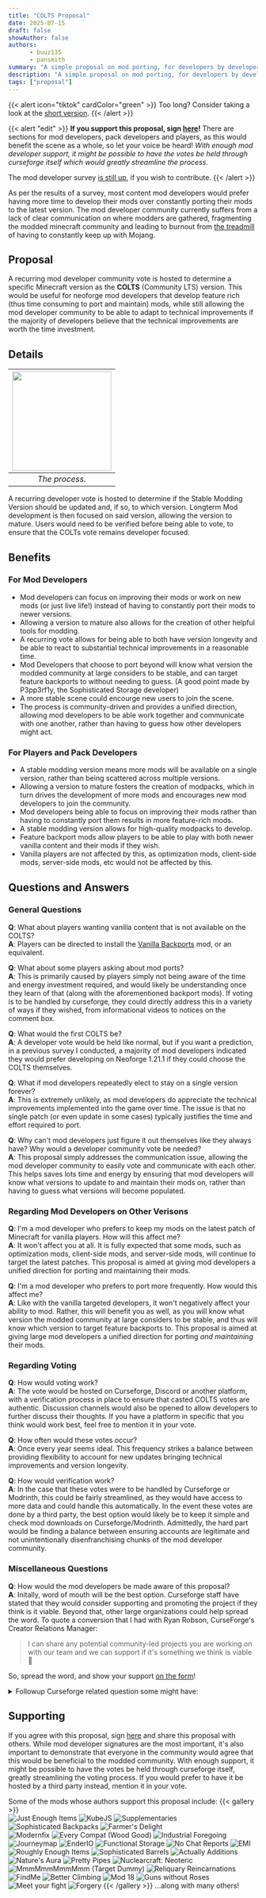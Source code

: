 ```yaml
---
title: "COLTS Proposal"
date: 2025-07-15
draft: false
showAuthor: false
authors:
      - buuz135
      - pansmith  
summary: "A simple proposal on mod porting, for developers by developers. Now signable!"
description: "A simple proposal on mod porting, for developers by developers. Now signable!"
tags: ["proposal"]
---
```


{{< alert icon="tiktok" cardColor="green" >}}
Too long? Consider taking a look at the [short version](https://youtube.com/shorts/zPUz4kC_BuA).
{{< /alert >}}
<br>

{{< alert "edit" >}}
**If you support this proposal, sign [here](https://forms.gle/fxZJ9EhCopfLh8nU6)!** There are sections for mod developers, pack developers and players, as this would benefit the scene as a whole, so let your voice be heard! *With enough mod developer support, it might be possible to have the votes be held through curseforge itself which would greatly streamline the process.*

The mod developer survey [is still up](https://forms.gle/7V18UmafyWrEkxNZA), if you wish to contribute.
{{< /alert >}}


As per the results of a survey, most content mod developers would prefer having more time to develop their mods over constantly porting their mods to the latest version. The mod developer community currently suffers from a lack of clear communication on where modders are gathered, fragmenting the modded minecraft community and leading to burnout from [the treadmill](https://notes.highlysuspect.agency/blog/the_treadmill/) of having to constantly keep up with Mojang. 

## Proposal
A recurring mod developer community vote is hosted to determine a specific Minecraft version as the **COLTS** (Community LTS) version. This would be useful for neoforge mod developers that develop feature rich (thus time consuming to port and maintain) mods, while still allowing the mod developer community to be able to adapt to technical improvements if the majority of developers believe that the technical improvements are worth the time investment.

## Details

| <img src="featured.png" height="200" /> |
|:--:|
| *The process.* |

A recurring developer vote is hosted to determine if the Stable Modding Version should be updated and, if so, to which version. Longterm Mod development is then focused on said version, allowing the version to mature. Users would need to be verified before being able to vote, to ensure that the COLTs vote remains developer focused.


## Benefits 
### For Mod Developers
- Mod developers can focus on improving their mods or work on new mods (or just live life!) instead of having to constantly port their mods to newer versions.
- Allowing a version to mature also allows for the creation of other helpful tools for modding.
- A recurring vote allows for being able to both have version longevity and be able to react to substantial technical improvements in a reasonable time.
- Mod Developers that choose to port beyond will know what version the modded community at large considers to be stable, and can target feature backports to without needing to guess. (A good point made by P3pp3rf1y, the Sophisticated Storage developer) 
- A more stable scene could encourge new users to join the scene.
- The process is community-driven and provides a unified direction, allowing mod developers to be able work together and communicate with one another, rather than having to guess how other developers might act.

### For Players and Pack Developers
- A stable modding version means more mods will be available on a single version, rather than being scattered across multiple versions.
- Allowing a version to mature fosters the creation of modpacks, which in turn drives the development of more mods and encourages new mod developers to join the community.
- Mod developers being able to focus on improving their mods rather than having to constantly port them results in more feature-rich mods.
- A stable modding version allows for high-quality modpacks to develop.
- Feature backport mods allow players to be able to play with both newer vanilla content and their mods if they wish.
- Vanilla players are not affected by this, as optimization mods, client-side mods, server-side mods, etc would not be affected by this.


## Questions and Answers
### General Questions
**Q**: What about players wanting vanilla content that is not available on the COLTS? \
**A**: Players can be directed to install the [Vanilla Backports](https://www.curseforge.com/minecraft/mc-mods/vanillabackport) mod, or an equivalent.

**Q**: What about some players asking about mod ports? \
**A**: This is primarily caused by players simply not being aware of the time and energy investment required, and would likely be understanding once they learn of that (along with the aforementioned backport mods). If voting is to be handled by curseforge, they could directly address this in a variety of ways if they wished, from informational videos to notices on the comment box.

**Q**: What would the first COLTS be? \
**A**: A developer vote would be held like normal, but if you want a prediction, in a previous survey I conducted, a majority of mod developers indicated they would prefer developing on Neoforge 1.21.1 if they could choose the COLTS themselves.

**Q**: What if mod developers repeatedly elect to stay on a single version forever? \
**A**: This is extremely unlikely, as mod developers do appreciate the technical improvements implemented into the game over time. The issue is that no single patch (or even update in some cases) typically justifies the time and effort required to port. 

**Q**: Why can't mod developers just figure it out themselves like they always have? Why would a developer community vote be needed? \
**A**: This proposal simply addresses the communication issue, allowing the mod developer community to easily vote and communicate with each other. This helps saves lots time and energy by ensuring that mod developers will know what versions to update to and maintain their mods on, rather than having to guess what versions will become populated.

### Regarding Mod Developers on Other Verisons
**Q**: I'm a mod developer who prefers to keep my mods on the latest patch of Minecraft for vanilla players. How will this affect me? \
**A**: It won't affect you at all. It is fully expected that some mods, such as optimization mods, client-side mods, and server-side mods, will continue to target the latest patches. This proposal is aimed at giving mod developers a unified direction for porting and maintaining their mods.

**Q**: I'm a mod developer who prefers to port more frequently. How would this affect me? \
**A**: Like with the vanilla targeted developers, it won't negatively affect your ability to mod. Rather, this will benefit you as well, as you will know what version the modded community at large considers to be stable, and thus will know which version to target feature backports to. This proposal is aimed at giving large mod developers a unified direction for porting *and maintaining* their mods.

### Regarding Voting
**Q**: How would voting work? \
**A**: The vote would be hosted on Curseforge, Discord or another platform, with a verification process in place to ensure that casted COLTS votes are authentic. Discussion channels would also be opened to allow developers to further discuss their thoughts. If you have a platform in specific that you think would work best, feel free to mention it in your vote.

**Q**: How often would these votes occur? \
**A**: Once every year seems ideal. This frequency strikes a balance between providing flexibility to account for new updates bringing technical improvements and version longevity.

**Q**: How would verification work? \
**A**: In the case that these votes were to be handled by Curseforge or Modrinth, this could be fairly streamlined, as they would have access to more data and could handle this automatically. In the event these votes are done by a third party, the best option would likely be to keep it simple and check mod downloads on Curseforge/Modrinth. Admittedly, the hard part would be finding a balance between ensuring accounts are legitimate and not unintentionally disenfranchising chunks of the mod developer community.

### Miscellaneous Questions
**Q**: How would the mod developers be made aware of this proposal? \
**A**: Initally, word of mouth will be the best option. Curseforge staff have stated that they would consider supporting and promoting the project if they think is it viable. Beyond that, other large organizations could help spread the word.
To quote a conversion that I had with Ryan Robson, CurseForge's Creator Relations Manager:
 > I can share any potential community-led projects you are working on with our team and we can support if it's something we think is viable 🙂

So, spread the word, and show your support [on the form](https://forms.gle/fxZJ9EhCopfLh8nU6)!
<details>
  <summary>Followup Curseforge related question some might have:</summary>

**Q**: Doesn't curseforge have a monetary incentive to keep mod developers on the latest version? \
**A**: Curseforge does not have an incentive to push mod developers to the latest version on the game. To quote Ryan again:
> We have no monetary incentive to push the latest version, and a big part of our platform is continuing to support some older versions and the modpacks they support. Part of the reason we may sometimes (i.e. in contests) push for higher versions is because the modding support is improved (such as better datapack support) on these versions, but overall we have no preference on which versions users create or play content on.
</details>

## Supporting
If you agree with this proposal, sign [here](https://forms.gle/fxZJ9EhCopfLh8nU6) and share this proposal with others. While mod developer signatures are the most important, it's also important to demonstrate that everyone in the community would agree that this would be beneficial to the modded community. With enough support, it might be possible to have the votes be held through curseforge itself, greatly streamlining the voting process. If you would prefer to have it be hosted by a third party instead, mention it in your vote.


Some of the mods whose authors support this proposal include:
{{< gallery >}}    
    <img src="https://media.forgecdn.net/avatars/thumbnails/29/69/256/256/635838945588716414.jpeg" title="Just Enough Items" class="grid-w20" />
    <img src="https://media.forgecdn.net/avatars/thumbnails/1053/159/256/256/638583716122159056.png" title="KubeJS" class="grid-w20" />
    <img src="https://media.forgecdn.net/avatars/thumbnails/358/166/256/256/637518566737953306_animated.gif" title="Supplementaries" class="grid-w20" />
    <img src="https://media.forgecdn.net/avatars/thumbnails/375/56/256/256/637549610342642859.png" title="Sophisticated Backpacks" class="grid-w20" />
    <img src="https://media.forgecdn.net/avatars/thumbnails/396/11/256/256/637595005615179370.png" title="Farmer's Delight" class="grid-w20" />     
    <img src="https://media.forgecdn.net/avatars/thumbnails/881/436/256/256/638311693460984164.png" title="Modernfix" class="grid-w20" />
    <img src="https://media.forgecdn.net/avatars/thumbnails/554/210/256/256/637896029495149356_animated.gif" title="Every Compat (Wood Good)" class="grid-w20" />
    <img src="https://media.forgecdn.net/avatars/thumbnails/156/655/256/256/636640433174784536.png" title="Industrial Foregoing" class="grid-w20" />
    <img src="https://media.forgecdn.net/avatars/thumbnails/9/144/256/256/635421614078544069.png" title="Journeymap" class="grid-w20" />
    <img src="https://media.forgecdn.net/avatars/thumbnails/6/770/256/256/635368290959736289.png" title="EnderIO" class="grid-w20" />
    <img src="https://media.forgecdn.net/avatars/thumbnails/471/410/256/256/637759678200851079.jpeg" title="Functional Storage" class="grid-w20" />
    <img src="https://media.forgecdn.net/avatars/thumbnails/560/68/256/256/637910636688514454.png" title="No Chat Reports" class="grid-w20" />
    <img src="https://media.forgecdn.net/avatars/thumbnails/545/351/256/256/637878590194850929.png" title="EMI" class="grid-w20" />
    <img src="https://media.forgecdn.net/avatars/thumbnails/282/25/256/256/637287701215436754.png" title="Roughly Enough Items" class="grid-w20" />
    <img src="https://media.forgecdn.net/avatars/thumbnails/543/206/256/256/637872959580005837.png" title="Sophisticated Barrels" class="grid-w20" /> 
    <img src="https://media.forgecdn.net/avatars/thumbnails/1014/514/256/256/638539820174809228.png" title="Actually Additions" class="grid-w20" />
    <img src="https://media.forgecdn.net/avatars/thumbnails/177/702/256/256/636773126126869342.png" title="Nature's Aura" class="grid-w20" />
    <img src="https://media.forgecdn.net/avatars/thumbnails/264/827/256/256/637227651673724138.png" title="Pretty Pipes" class="grid-w20" />
    <img src="https://media.forgecdn.net/avatars/thumbnails/873/146/256/256/638292841976596089.png" title="Nuclearcraft: Neoteric" class="grid-w20" />
    <img src="https://media.forgecdn.net/avatars/thumbnails/727/100/256/256/638080208599452100.png" title="MmmMmmMmmMmm (Target Dummy)" class="grid-w20" />
    <img src="https://media.forgecdn.net/avatars/thumbnails/506/233/256/256/637824423557821613.png" title="Reliquary Reincarnations" class="grid-w20" />      
    <img src="https://media.forgecdn.net/avatars/thumbnails/149/484/256/256/636589738152406559.png" title="FindMe" class="grid-w20" />
    <img src="https://media.forgecdn.net/avatars/thumbnails/585/40/256/256/637951547018412998.png" title="Better Climbing" class="grid-w20" />
    <img src="https://media.forgecdn.net/avatars/thumbnails/926/113/256/256/638395492014972184.png" title="Mod 18" class="grid-w20" />
    <img src="https://media.forgecdn.net/avatars/thumbnails/301/521/256/256/637362853343975956.png" title="Guns without Roses" class="grid-w20" />
    <img src="http://media.forgecdn.net/avatars/thumbnails/310/100/256/256/637397525971155231.png" title="Meet your fight" class="grid-w20" />
    <img src="https://media.forgecdn.net/avatars/thumbnails/329/439/256/256/637454990556407279.png" title="Forgery" class="grid-w20" /> 
{{< /gallery >}}
...along with many others!

